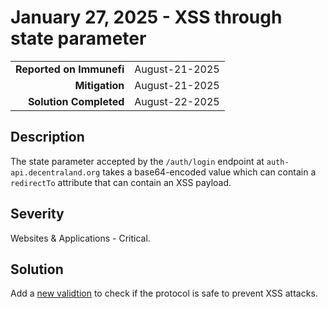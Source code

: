 # January 27, 2025 - XSS through state parameter 

|                          |               |
| -----------------------: | :------------ |
| **Reported on Immunefi** | August-21-2025 |
|           **Mitigation** | August-21-2025 |
|   **Solution Completed** | August-22-2025 |

## Description

The state parameter accepted by the `/auth/login` endpoint at `auth-api.decentraland.org` takes a base64-encoded value which can contain a `redirectTo` attribute that can contain an XSS payload.

## Severity

Websites & Applications - Critical.

## Solution

Add a [new validtion](https://github.com/decentraland/auth/commit/a49bde3457100c6753e0eadd3f8fa10f928ca192) to check if the protocol is safe to prevent XSS attacks. 
